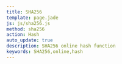```yaml
---
title: SHA256
template: page.jade
js: js/sha256.js
method: sha256
action: Hash
auto_update: true
description: SHA256 online hash function
keywords: SHA256,online,hash
---
```


